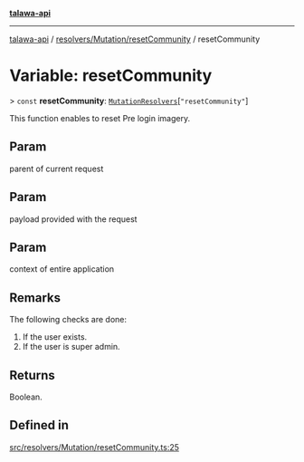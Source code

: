 [**talawa-api**](../../../../README.md)

***

[talawa-api](../../../../modules.md) / [resolvers/Mutation/resetCommunity](../README.md) / resetCommunity

# Variable: resetCommunity

\> `const` **resetCommunity**: [`MutationResolvers`](../../../../types/generatedGraphQLTypes/type-aliases/MutationResolvers.md)\[`"resetCommunity"`\]

This function enables to reset Pre login imagery.

## Param

parent of current request

## Param

payload provided with the request

## Param

context of entire application

## Remarks

The following checks are done:
1. If the user exists.
2. If the user is super admin.

## Returns

Boolean.

## Defined in

[src/resolvers/Mutation/resetCommunity.ts:25](https://github.com/PalisadoesFoundation/talawa-api/blob/6bd0fecc1032af2aa70d925c85724d9fec2350f9/src/resolvers/Mutation/resetCommunity.ts#L25)
